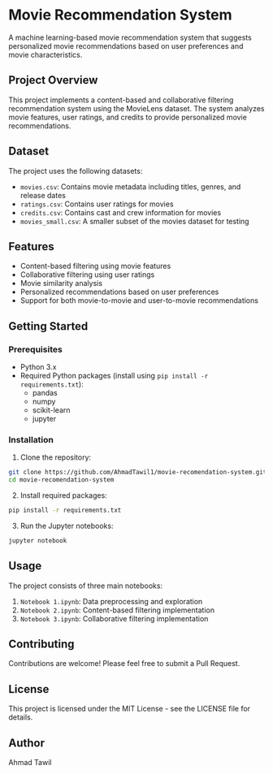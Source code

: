 # Movie Recommendation System

A machine learning-based movie recommendation system that suggests personalized movie recommendations based on user preferences and movie characteristics.

## Project Overview

This project implements a content-based and collaborative filtering recommendation system using the MovieLens dataset. The system analyzes movie features, user ratings, and credits to provide personalized movie recommendations.

## Dataset

The project uses the following datasets:
- `movies.csv`: Contains movie metadata including titles, genres, and release dates
- `ratings.csv`: Contains user ratings for movies
- `credits.csv`: Contains cast and crew information for movies
- `movies_small.csv`: A smaller subset of the movies dataset for testing

## Features

- Content-based filtering using movie features
- Collaborative filtering using user ratings
- Movie similarity analysis
- Personalized recommendations based on user preferences
- Support for both movie-to-movie and user-to-movie recommendations

## Getting Started

### Prerequisites

- Python 3.x
- Required Python packages (install using `pip install -r requirements.txt`):
  - pandas
  - numpy
  - scikit-learn
  - jupyter

### Installation

1. Clone the repository:
```bash
git clone https://github.com/AhmadTawil1/movie-recomendation-system.git
cd movie-recomendation-system
```

2. Install required packages:
```bash
pip install -r requirements.txt
```

3. Run the Jupyter notebooks:
```bash
jupyter notebook
```

## Usage

The project consists of three main notebooks:
1. `Notebook 1.ipynb`: Data preprocessing and exploration
2. `Notebook 2.ipynb`: Content-based filtering implementation
3. `Notebook 3.ipynb`: Collaborative filtering implementation

## Contributing

Contributions are welcome! Please feel free to submit a Pull Request.

## License

This project is licensed under the MIT License - see the LICENSE file for details.

## Author

Ahmad Tawil 